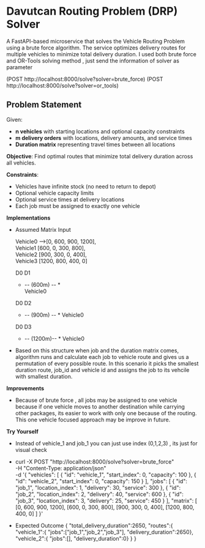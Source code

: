 # Davutcan Routing Problem (DRP) Solver

A FastAPI-based microservice that solves the Vehicle Routing Problem using a brute force algorithm. The service optimizes delivery routes for multiple vehicles to minimize total delivery duration. I used both brute force and OR-Tools solving method , just send the information of solver as parameter 

(POST http://localhost:8000/solve?solver=brute_force)
(POST http://localhost:8000/solve?solver=or_tools)


## Problem Statement

Given:
- **n vehicles** with starting locations and optional capacity constraints
- **m delivery orders** with locations, delivery amounts, and service times
- **Duration matrix** representing travel times between all locations

**Objective**: Find optimal routes that minimize total delivery duration across all vehicles.

**Constraints**:
- Vehicles have infinite stock (no need to return to depot)
- Optional vehicle capacity limits
- Optional service times at delivery locations
- Each job must be assigned to exactly one vehicle

**Implementations**
- Assumed Matrix Input 

    Vehicle0 -->[0, 600, 900, 1200],    
    Vehicle1    [600, 0, 300, 800],     
    Vehicle2    [900, 300, 0, 400],      
    Vehicle3    [1200, 800, 400, 0]

    D0             D1       
    * -- (600m) -- *      
    Vehicle0     

    D0             D2      
    * -- (900m) -- *
    Vehicle0

    D0             D3          
    * -- (1200m)--  * 
    Vehicle0

-   Based on this structure when job and the duration matrix comes, algorithm runs and calculate each job to vehicle route and gives us a permutation of every possible route. In this scenario it picks the smallest duration route, job_id and vehicle id and assigns the job to its vehcile with smallest duration.



**Improvements**

- Because of brute force , all jobs may be assigned to one vehicle because if one vehicle moves to another destination while carrying other packages, its easier to work with only one because of the routing. This one vehicle focused approach may be improve in future.


**Try Yourself**
- Instead of vehicle_1 and job_1 you can just use index (0,1,2,3) , its just for visual check
- curl -X POST "http://localhost:8000/solve?solver=brute_force" \
  -H "Content-Type: application/json" \
  -d '{
    "vehicles": [
      {
        "id": "vehicle_1",
        "start_index": 0,
        "capacity": 100
      },
      {
        "id": "vehicle_2",
        "start_index": 0,
        "capacity": 150
      }
    ],
    "jobs": [
      {
        "id": "job_1",
        "location_index": 1,
        "delivery": 30,
        "service": 300
      },
      {
        "id": "job_2",
        "location_index": 2,
        "delivery": 40,
        "service": 600
      },
      {
        "id": "job_3",
        "location_index": 3,
        "delivery": 25,
        "service": 450
      }
    ],
    "matrix": [
      [0, 600, 900, 1200],
      [600, 0, 300, 800],
      [900, 300, 0, 400],
      [1200, 800, 400, 0]
    ]
  }'

- Expected Outcome 
    {
    "total_delivery_duration":2650,
    "routes":{
    "vehicle_1":{
        "jobs":["job_1","job_2","job_3"],
        "delivery_duration":2650},
    "vehicle_2":{
        "jobs":[],
        "delivery_duration":0}
    }
    }